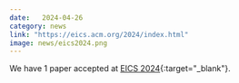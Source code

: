 ```yaml
---
date:   2024-04-26
category: news
link: "https://eics.acm.org/2024/index.html"
image: news/eics2024.png
---
```


We have 1 paper accepted at [EICS 2024](https://eics.acm.org/2024/index.html){:target="_blank"}.